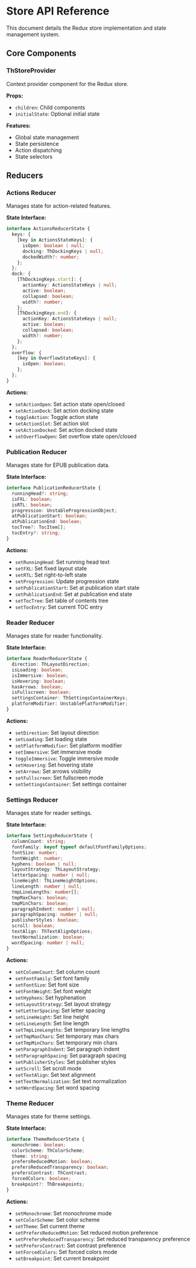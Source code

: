 # Store API Reference

This document details the Redux store implementation and state management system.

## Core Components

### ThStoreProvider

Context provider component for the Redux store.

**Props:**
- `children`: Child components
- `initialState`: Optional initial state

**Features:**
- Global state management
- State persistence
- Action dispatching
- State selectors

## Reducers

### Actions Reducer

Manages state for action-related features.

**State Interface:**
```typescript
interface ActionsReducerState {
  keys: {
    [key in ActionsStateKeys]: {
      isOpen: boolean | null;
      docking: ThDockingKeys | null;
      dockedWidth?: number;
    };
  };
  dock: {
    [ThDockingKeys.start]: {
      actionKey: ActionsStateKeys | null;
      active: boolean;
      collapsed: boolean;
      width?: number;
    };
    [ThDockingKeys.end]: {
      actionKey: ActionsStateKeys | null;
      active: boolean;
      collapsed: boolean;
      width?: number;
    };
  };
  overflow: {
    [key in OverflowStateKeys]: {
      isOpen: boolean;
    };
  };
}
```

**Actions:**
- `setActionOpen`: Set action state open/closed
- `setActionDock`: Set action docking state
- `toggleAction`: Toggle action state
- `setActionSlot`: Set action slot
- `setActionDocked`: Set action docked state
- `setOverflowOpen`: Set overflow state open/closed

### Publication Reducer

Manages state for EPUB publication data.

**State Interface:**
```typescript
interface PublicationReducerState {
  runningHead?: string;
  isFXL: boolean;
  isRTL: boolean;
  progression: UnstableProgressionObject;
  atPublicationStart: boolean;
  atPublicationEnd: boolean;
  tocTree?: TocItem[];
  tocEntry?: string;
}
```

**Actions:**
- `setRunningHead`: Set running head text
- `setFXL`: Set fixed layout state
- `setRTL`: Set right-to-left state
- `setProgression`: Update progression state
- `setPublicationStart`: Set at publication start state
- `setPublicationEnd`: Set at publication end state
- `setTocTree`: Set table of contents tree
- `setTocEntry`: Set current TOC entry

### Reader Reducer

Manages state for reader functionality.

**State Interface:**
```typescript
interface ReaderReducerState {
  direction: ThLayoutDirection;
  isLoading: boolean;
  isImmersive: boolean;
  isHovering: boolean;
  hasArrows: boolean;
  isFullscreen: boolean;
  settingsContainer: ThSettingsContainerKeys;
  platformModifier: UnstablePlatformModifier;
}
```

**Actions:**
- `setDirection`: Set layout direction
- `setLoading`: Set loading state
- `setPlatformModifier`: Set platform modifier
- `setImmersive`: Set immersive mode
- `toggleImmersive`: Toggle immersive mode
- `setHovering`: Set hovering state
- `setArrows`: Set arrows visibility
- `setFullscreen`: Set fullscreen mode
- `setSettingsContainer`: Set settings container

### Settings Reducer

Manages state for reader settings.

**State Interface:**
```typescript
interface SettingsReducerState {
  columnCount: string;
  fontFamily: keyof typeof defaultFontFamilyOptions;
  fontSize: number;
  fontWeight: number;
  hyphens: boolean | null;
  layoutStrategy: ThLayoutStrategy;
  letterSpacing: number | null;
  lineHeight: ThLineHeightOptions;
  lineLength: number | null;
  tmpLineLengths: number[];
  tmpMaxChars: boolean;
  tmpMinChars: boolean;
  paragraphIndent: number | null;
  paragraphSpacing: number | null;
  publisherStyles: boolean;
  scroll: boolean;
  textAlign: ThTextAlignOptions;
  textNormalization: boolean;
  wordSpacing: number | null;
}
```

**Actions:**
- `setColumnCount`: Set column count
- `setFontFamily`: Set font family
- `setFontSize`: Set font size
- `setFontWeight`: Set font weight
- `setHyphens`: Set hyphenation
- `setLayoutStrategy`: Set layout strategy
- `setLetterSpacing`: Set letter spacing
- `setLineHeight`: Set line height
- `setLineLength`: Set line length
- `setTmpLineLengths`: Set temporary line lengths
- `setTmpMaxChars`: Set temporary max chars
- `setTmpMinChars`: Set temporary min chars
- `setParagraphIndent`: Set paragraph indent
- `setParagraphSpacing`: Set paragraph spacing
- `setPublisherStyles`: Set publisher styles
- `setScroll`: Set scroll mode
- `setTextAlign`: Set text alignment
- `setTextNormalization`: Set text normalization
- `setWordSpacing`: Set word spacing

### Theme Reducer

Manages state for theme settings.

**State Interface:**
```typescript
interface ThemeReducerState {
  monochrome: boolean;
  colorScheme: ThColorScheme;
  theme: string;
  prefersReducedMotion: boolean;
  prefersReducedTransparency: boolean;
  prefersContrast: ThContrast;
  forcedColors: boolean;
  breakpoint?: ThBreakpoints;
}
```

**Actions:**
- `setMonochrome`: Set monochrome mode
- `setColorScheme`: Set color scheme
- `setTheme`: Set current theme
- `setPrefersReducedMotion`: Set reduced motion preference
- `setPrefersReducedTransparency`: Set reduced transparency preference
- `setPrefersContrast`: Set contrast preference
- `setForcedColors`: Set forced colors mode
- `setBreakpoint`: Set current breakpoint